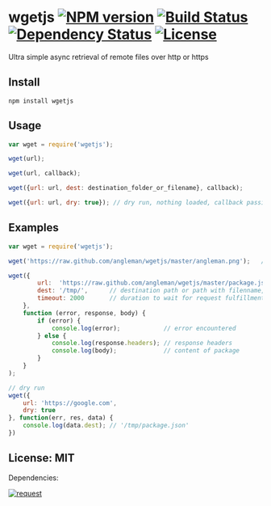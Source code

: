 # wgetjs [![NPM version](https://badge.fury.io/js/wgetjs.png?branch=master)](http://badge.fury.io/js/wgetjs) [![Build Status](https://travis-ci.org/angleman/wgetjs.png?branch=master)](https://travis-ci.org/angleman/wgetjs) [![Dependency Status](https://gemnasium.com/angleman/wgetjs.png?branch=master)](https://gemnasium.com/angleman/wgetjs) [![License](http://badgr.co/use/MIT.png?bg=%234ed50e)](#licensemit)

Ultra simple async retrieval of remote files over http or https


## Install

```
npm install wgetjs
```

## Usage

```javascript
var wget = require('wgetjs');

wget(url);

wget(url, callback);

wget({url: url, dest: destination_folder_or_filename}, callback);

wget({url: url, dry: true}); // dry run, nothing loaded, callback passing parsed options as data
```

## Examples

```javascript
var wget = require('wgetjs');

wget('https://raw.github.com/angleman/wgetjs/master/angleman.png');   // angleman.png saved to current folder

wget({
		url:  'https://raw.github.com/angleman/wgetjs/master/package.json',
		dest: '/tmp/',      // destination path or path with filenname, default is ./
		timeout: 2000       // duration to wait for request fulfillment in milliseconds, default is 2 seconds
	},
	function (error, response, body) {
		if (error) {
			console.log(error);            // error encountered
		} else {
			console.log(response.headers); // response headers
			console.log(body);             // content of package
		}
	}
);

// dry run
wget({
	url: 'https://google.com',
	dry: true
}, function(err, res, data) {
	console.log(data.dest); // '/tmp/package.json'
})
```

## License: MIT

Dependencies:

[![request](http://badgr.co/request/Apache*.png?bg=%23339e00 "request@2.27.0 Apache (text scan guess)")](http://github.com/mikeal/request)
